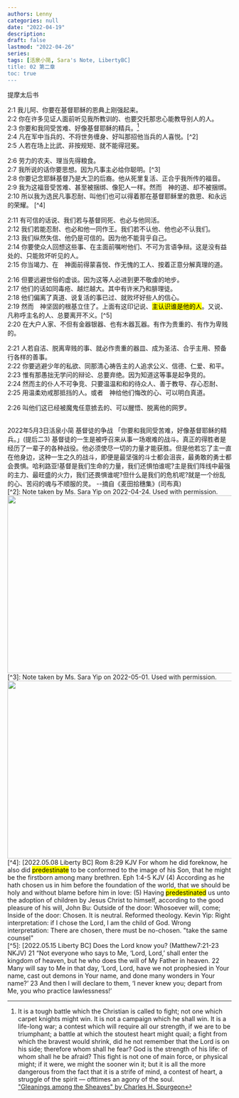 ```yaml
---
authors: Lenny
categories: null
date: "2022-04-19"
description: 
draft: false
lastmod: "2022-04-26"
series:
tags: [活泉小简, Sara's Note, LibertyBC]
title: 02 第二章
toc: true
---
```

提摩太后书
<!--more-->

2:1 我儿阿、你要在基督耶稣的恩典上刚强起来。  
2:2 你在许多见证人面前听见我所教训的、也要交托那忠心能教导别人的人。  
2:3 你要和我同受苦难、好像基督耶稣的精兵。[^1]  
2:4 凡在军中当兵的、不将世务缠身、好叫那招他当兵的人喜悦。[^2]  
2:5 人若在场上比武、非按规矩、就不能得冠冕。  

2:6 劳力的农夫、理当先得粮食。  
2:7 我所说的话你要思想。因为凡事主必给你聪明。[^3]  
2:8 你要记念耶稣基督乃是大卫的后裔。他从死里复活、正合乎我所传的福音。  
2:9 我为这福音受苦难、甚至被捆绑、像犯人一样。然而　神的道、却不被捆绑。  
2:10 所以我为选民凡事忍耐、叫他们也可以得着那在基督耶稣里的救恩、和永远的荣耀。 [^4] 

2:11 有可信的话说、我们若与基督同死、也必与他同活。  
2:12 我们若能忍耐、也必和他一同作王。我们若不认他、他也必不认我们。  
2:13 我们纵然失信、他仍是可信的。因为他不能背乎自己。  
2:14 你要使众人回想这些事、在主面前嘱咐他们、不可为言语争辩。这是没有益处的、只能败坏听见的人。  
2:15 你当竭力、在　神面前得蒙喜悦、作无愧的工人、按着正意分解真理的道。  

2:16 但要远避世俗的虚谈。因为这等人必进到更不敬虔的地步。  
2:17 他们的话如同毒疮、越烂越大。其中有许米乃和腓理徒。  
2:18 他们偏离了真道、说复活的事已过、就败坏好些人的信心。  
2:19 然而　神坚固的根基立住了。上面有这印记说、<mark>主认识谁是他的人</mark>。又说、凡称呼主名的人、总要离开不义。[^5]  
2:20 在大户人家、不但有金器银器、也有木器瓦器。有作为贵重的、有作为卑贱的。  

2:21 人若自洁、脱离卑贱的事、就必作贵重的器皿、成为圣洁、合乎主用、预备行各样的善事。  
2:22 你要逃避少年的私欲、同那清心祷告主的人追求公义、信德、仁爱、和平。  
2:23 惟有那愚拙无学问的辩论、总要弃绝。因为知道这等事是起争竞的。  
2:24 然而主的仆人不可争竞、只要温温和和的待众人、善于教导、存心忍耐、  
2:25 用温柔劝戒那抵挡的人。或者　神给他们悔改的心、可以明白真道。  

2:26 叫他们这已经被魔鬼任意掳去的、可以醒悟、脱离他的网罗。  

[^1]: It is a tough battle which the Christian is called to fight; not one which carpet knights might win. It is not a campaign which he shall win. It is a life-long war; a contest which will require all our strength, if we are to be triumphant; a battle at which the stoutest heart might quail; a fight from which the bravest would shrink, did he not remember that the Lord is on his side; therefore whom shall he fear? God is the strength of his life: of whom shall he be afraid? This fight is not one of main force, or physical might; if it were, we might the sooner win it; but it is all the more dangerous from the fact that it is a strife of mind, a contest of heart, a struggle of the spirit — ofttimes an agony of the soul.  
["Gleanings among the Sheaves" by Charles H. Spurgeon](https://www.gutenberg.org/files/42657/42657-h/42657-h.htm#pg82)
<br />   
2022年5月3日活泉小简  
基督徒的争战  
「你要和我同受苦难，好像基督耶稣的精兵。」(提后二3) 
基督徒的一生是被呼召来从事一场艰难的战斗。真正的得胜者是经历了一辈子的各种战役。他必须使尽一切的力量才能获胜。但是他若忘了主一直在他身边，这种一生之久的战斗，即便是最坚强的斗士都会沮丧，最勇敢的勇士都会畏惧。哈利路亚!基督是我们生命的力量，我们还惧怕谁呢?主是我们阵线中最强的主力、最旺盛的火力，我们还畏惧谁呢?但什么是我们的危机呢?就是一个纷乱的心、苦闷的魂与不顺服的灵。   
--摘自《麦田拾穗集》(司布真)   
<br />  
[^2]: Note taken by Ms. Sara Yip on 2022-04-24.  Used with permission.    
<img width ="720" height= "400" src = "/docs/images_LibertyBC/Image 2022-05-01 at 2.51.00 PM-2Tim 2_1-4.jpeg"/>  
<br />  
[^3]: Note taken by Ms. Sara Yip on 2022-05-01.  Used with permission.  
<img width ="720" height= "400" src = "/docs/images_LibertyBC/Image 2022-05-01 at 2.51.01 PM-2Tim 2_5-7.jpeg"/>  
<br />  
[^4]: [2022.05.08 Liberty BC]    
Rom 8:29 KJV For whom he did foreknow, he also did <mark>predestinate</mark> to be conformed to the image of his Son, that he might be the firstborn among many brethren.  
Eph 1:4-5 KJV  
(4)  According as he hath chosen us in him before the foundation of the world, that we should be holy and without blame before him in love:  
(5)  Having <mark>predestinated</mark> us unto the adoption of children by Jesus Christ to himself, according to the good pleasure of his will,  
John Bu: Outside of the door: Whosoever will, come; Inside of the door: Chosen.  It is neutral.  Reformed theology.  
Kevin Yip: Right interpretation:  if I chose the Lord, I am the child of God.  
Wrong interpretation: There are chosen, there must be no-chosen.  "take the same counsel"  
<br />  
[^5]: [2022.05.15 Liberty BC] Does the Lord know you?  
(‪Matthew‬7:21-23 NKJV) 
21 “Not everyone who says to Me, ‘Lord, Lord,’ shall enter the kingdom of heaven, but he who does the will of My Father in heaven.  
22 Many will say to Me in that day, ‘Lord, Lord, have we not prophesied in Your name, cast out demons in Your name, and done many wonders in Your name?’  
23 And then I will declare to them, ‘I never knew you; depart from Me, you who practice lawlessness!’  


